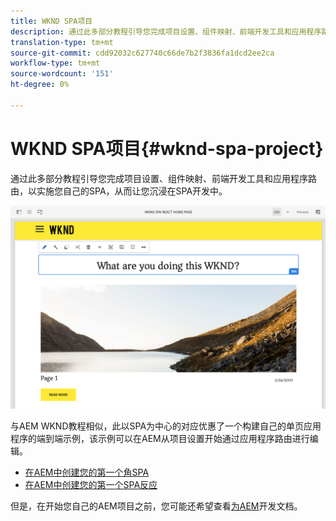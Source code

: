 ```yaml
---
title: WKND SPA项目
description: 通过此多部分教程引导您完成项目设置、组件映射、前端开发工具和应用程序路由，使用React和Angular实现自己的SPA，从而让您沉浸在SPA开发中。
translation-type: tm+mt
source-git-commit: cdd92032c627740c66de7b2f3836fa1dcd2ee2ca
workflow-type: tm+mt
source-wordcount: '151'
ht-degree: 0%

---
```



# WKND SPA项目{#wknd-spa-project}

通过此多部分教程引导您完成项目设置、组件映射、前端开发工具和应用程序路由，以实施您自己的SPA，从而让您沉浸在SPA开发中。

![WKND SPA项目](assets/wknd-spa-project.png)

与AEM WKND教程相似，此以SPA为中心的对应优惠了一个构建自己的单页应用程序的端到端示例，该示例可以在AEM从项目设置开始通过应用程序路由进行编辑。

* [在AEM中创建您的第一个角SPA](https://docs.adobe.com/content/help/en/experience-manager-learn/spa-angular-tutorial/overview.html)
* [在AEM中创建您的第一个SPA反应](https://docs.adobe.com/content/help/en/experience-manager-learn/spa-react-tutorial/overview.html)

但是，在开始您自己的AEM项目之前，您可能还希望查看[为AEM](developing.md)开发文档。
